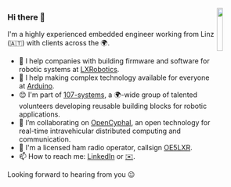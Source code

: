 <a href="https://www.lxrobotics.com/"><img align="right" src="https://www.lxrobotics.com/wp-content/uploads/2022/09/LXRobotics_Logo_white_on_grey-L-250.png" width="15%"></a>
### Hi there 👋

I'm a highly experienced embedded engineer working from Linz (:austria:) with clients across the :earth_africa:.

* :robot: I help companies with building firmware and software for robotic systems at [LXRobotics](https://www.lxrobotics.com).
* :star_struck: I help making complex technology available for everyone at [Arduino](https://github.com/arduino).
* :blush: I'm part of [107-systems](https://107-systems.org/), a :earth_africa:-wide group of talented volunteers developing reusable building blocks for robotic applications.
* :muscle: I’m collaborating on [OpenCyphal](https://opencyphal.org/), an open technology for real-time intravehicular distributed computing and communication.
* :satellite: I'm a licensed ham radio operator, callsign [OE5LXR](https://oe5lxr.at/).
* :mailbox: How to reach me: [LinkedIn](https://www.linkedin.com/in/alexanderentinger/) or [:envelope:](mailto:consulting@lxrobotics.com).

Looking forward to hearing from you :wink:
